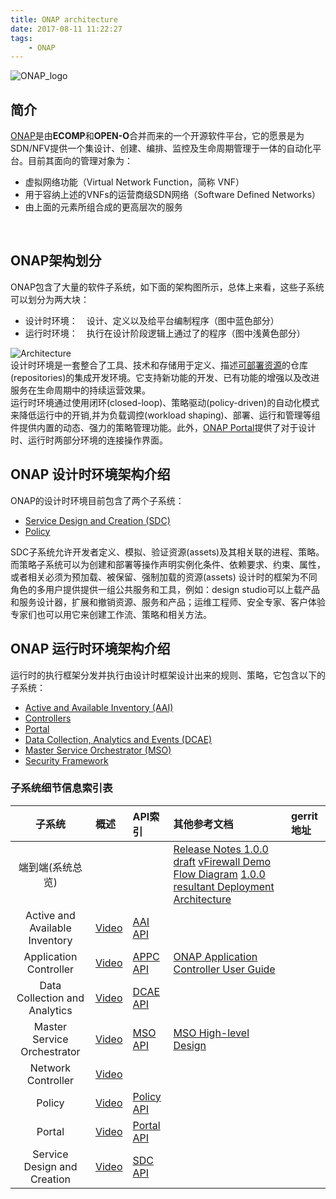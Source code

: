 ```yaml
---
title: ONAP architecture
date: 2017-08-11 11:22:27
tags:
    - ONAP
---
```

![ONAP_logo](/img/ONAP/onap_logo.png)
<br />

## 简介
[ONAP](https://wiki.onap.org/pages/viewpage.action?pageId=1015843 "ONAP")是由**ECOMP**和**OPEN-O**合并而来的一个开源软件平台，它的愿景是为SDN/NFV提供一个集设计、创建、编排、监控及生命周期管理于一体的自动化平台。目前其面向的管理对象为：
<!-- more -->
- 虚拟网络功能（Virtual Network Function，简称 VNF）
- 用于容纳上述的VNFs的运营商级SDN网络（Software Defined Networks）
- 由上面的元素所组合成的更高层次的服务
<br />

## ONAP架构划分
ONAP包含了大量的软件子系统，如下面的架构图所示，总体上来看，这些子系统可以划分为两大块：

- 设计时环境：&#8195;设计、定义以及给平台编制程序（图中蓝色部分）
- 运行时环境：&#8195;执行在设计阶段逻辑上通过了的程序（图中浅黄色部分）

![Architecture](/img/ONAP/ONAP_architecture.png "ONAP Architecture")
<br />
设计时环境是一套整合了工具、技术和存储用于定义、描述[可部署资源](nap.org/display/DW/Overall+Deployment+Architecture "Delopyable assets")的仓库(repositories)的集成开发环境。它支持新功能的开发、已有功能的增强以及改进服务在生命周期中的持续运营效果。  
运行时环境通过使用闭环(closed-loop)、策略驱动(policy-driven)的自动化模式来降低运行中的开销,并为负载调控(workload shaping)、部署、运行和管理等组件提供内置的动态、强力的策略管理功能。此外，[ONAP Portal](https://wiki.onap.org/display/DW/Portal "ONAP Portal")提供了对于设计时、运行时两部分环境的连接操作界面。

## ONAP 设计时环境架构介绍
ONAP的设计时环境目前包含了两个子系统：

- [Service Design and Creation (SDC)](https://wiki.onap.org/pages/viewpage.action?pageId=1015837 "SDC")
- [Policy](https://wiki.onap.org/display/DW/Policy "Policy")

SDC子系统允许开发者定义、模拟、验证资源(assets)及其相关联的进程、策略。而策略子系统可以为创建和部署等操作声明实例化条件、依赖要求、约束、属性，或者相关必须为预加载、被保留、强制加载的资源(assets)
设计时的框架为不同角色的多用户提供提供一组公共服务和工具，例如：design studio可以上载产品和服务设计器，扩展和撤销资源、服务和产品；运维工程师、安全专家、客户体验专家们也可以用它来创建工作流、策略和相关方法。

## ONAP 运行时环境架构介绍
运行时的执行框架分发并执行由设计时框架设计出来的规则、策略，它包含以下的子系统：  
- [Active and Available Inventory (AAI)](https://wiki.onap.org/pages/viewpage.action?pageId=1015836 "Active and Available Inventory")
- [Controllers](https://wiki.onap.org/display/DW/Controllers "Controller")
- [Portal](https://wiki.onap.org/display/DW/Portal "Portal")
- [Data Collection, Analytics and Events (DCAE)](pages/viewpage.action?pageId=1015831 "DCAE")
- [Master Service Orchestrator (MSO)](https://wiki.onap.org/pages/viewpage.action?pageId=1015834 "MSO")
- [Security Framework](https://wiki.onap.org/display/DW/Security+Framework "Security Framework")  


### 子系统细节信息索引表

| 子系统   |  概述 | API索引 | 其他参考文档 | gerrit地址 |
|:-------:|:------|:-----|:-----|:-----|
| 端到端(系统总览) |   |   | [Release Notes 1.0.0 draft](https://wiki.onap.org/display/DW/Release+Notes+1.0.0+draft "Release Notes 1.0.0 draft")  [vFirewall Demo Flow Diagram](https://wiki.onap.org/display/DW/Tutorial%253A+Verifying+and+Observing+a+deployed+Service+Instance#Tutorial:VerifyingandObservingadeployedServiceInstance-vFirewallFlow "vFirewall Demo Flow Diagram") [ 1.0.0 resultant Deployment Architecture](https://wiki.onap.org/display/DW/Overall+Deployment+Architecture "1.0.0 resultant Deployment Architecture") |   |
| Active and Available Inventory | [Video](https://www.youtube.com/watch?v=0DI2JP6gslE&t=39s&list=PLxgUkHTvXNoY0JxgkO26y70swCGOdngu7&index=3 "Video") | [AAI API](https://wiki.onap.org/display/DW/AAI+API "AAI") |   |   |
| Application Controller | [Video](https://youtu.be/aONmPdSqES0 "Video") | [APPC API](https://wiki.onap.org/display/DW/Controllers "APPC API") |  [ONAP Application Controller User Guide](https://wiki.openecomp.org/download/attachments/1015849/APPC%20User%20Guide.pdf?version=1&modificationDate=1487002819000&api=v2 " ONAP Application Controller User Guide") |    |
| Data Collection and Analytics | [Video](https://youtu.be/SlTUFMW1AXs?list=PLxgUkHTvXNoY0JxgkO26y70swCGOdngu7 "Video") | [DCAE API](https://wiki.onap.org/display/DW/DCAE+API "DCAE API") |   |   |
| Master Service Orchestrator | [Video](https://www.youtube.com/watch?v=-QRQWDtGrtQ&list=PLxgUkHTvXNoY0JxgkO26y70swCGOdngu7&index=7 "Video") | [MSO API](https://wiki.onap.org/display/DW/MSO+API "MSO API")  | [MSO High-level Design](https://wiki.onap.org/download/attachments/1015849/MSO_HLD.pptx?version=1&modificationDate=1484739384000&api=v2?version=1&modificationDate=1484739384000&api=v2 "MSO High-level Design") |   |
| Network Controller | [Video](https://www.youtube.com/watch?v=FIElvSGKmLk&list=PLxgUkHTvXNoY0JxgkO26y70swCGOdngu7&index=8 "Video") |   |   |   |
| Policy | [Video](https://www.youtube.com/watch?v=Hldl2f2nWeI&list=PLxgUkHTvXNoY0JxgkO26y70swCGOdngu7&index=1 "Video") | [Policy API](https://wiki.onap.org/display/DW/Policy+API "Policy API") |   |   |
| Portal | [Video](https://www.youtube.com/watch?v=0cg92dZeooc&list=PLxgUkHTvXNoY0JxgkO26y70swCGOdngu7&index=8 "Video") | [Portal API](https://wiki.onap.org/display/DW/Portal+API "Portal API") |   |   |
| Service Design and Creation | [Video](https://www.youtube.com/watch?v=o2Kt6BV32tU&t=19s&list=PLxgUkHTvXNoY0JxgkO26y70swCGOdngu7&index=2 "Video") | [SDC API](https://wiki.onap.org/display/DW/SDC+API "SDC API") |   |   |